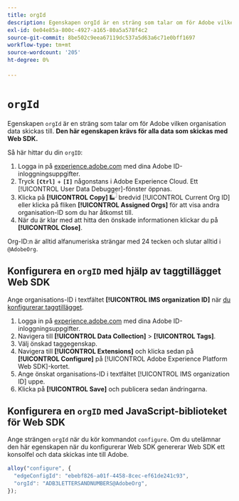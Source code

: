 ```yaml
---
title: orgId
description: Egenskapen orgId är en sträng som talar om för Adobe vilken organisation data skickas till.
exl-id: 0e04e85a-800c-4927-a165-80a5a578f4c2
source-git-commit: 8be502c9eea67119dc537a5d63a6c71e0bff1697
workflow-type: tm+mt
source-wordcount: '205'
ht-degree: 0%

---
```


# `orgId`

Egenskapen `orgId` är en sträng som talar om för Adobe vilken organisation data skickas till. **Den här egenskapen krävs för alla data som skickas med Web SDK.**

Så här hittar du din `orgID`:

1. Logga in på [experience.adobe.com](https://experience.adobe.com) med dina Adobe ID-inloggningsuppgifter.
1. Tryck **`[Ctrl]`** + **`[I]`** någonstans i Adobe Experience Cloud. Ett [!UICONTROL User Data Debugger]-fönster öppnas.
1. Klicka på **[!UICONTROL Copy]** ![Kopiera](../../assets/copy.png) bredvid [!UICONTROL Current Org ID] eller klicka på fliken **[!UICONTROL Assigned Orgs]** för att visa andra organisation-ID som du har åtkomst till.
1. När du är klar med att hitta den önskade informationen klickar du på **[!UICONTROL Close]**.

Org-ID:n är alltid alfanumeriska strängar med 24 tecken och slutar alltid i `@AdobeOrg`.

## Konfigurera en `orgID` med hjälp av taggtillägget Web SDK

Ange organisations-ID i textfältet **[!UICONTROL IMS organization ID]** när [du konfigurerar taggtillägget](/help/tags/extensions/client/web-sdk/web-sdk-extension-configuration.md).

1. Logga in på [experience.adobe.com](https://experience.adobe.com) med dina Adobe ID-inloggningsuppgifter.
1. Navigera till **[!UICONTROL Data Collection]** > **[!UICONTROL Tags]**.
1. Välj önskad taggegenskap.
1. Navigera till **[!UICONTROL Extensions]** och klicka sedan på **[!UICONTROL Configure]** på [!UICONTROL Adobe Experience Platform Web SDK]-kortet.
1. Ange önskat organisations-ID i textfältet [!UICONTROL IMS organization ID] uppe.
1. Klicka på **[!UICONTROL Save]** och publicera sedan ändringarna.

## Konfigurera en `orgID` med JavaScript-biblioteket för Web SDK

Ange strängen `orgId` när du kör kommandot `configure`. Om du utelämnar den här egenskapen när du konfigurerar Web SDK genererar Web SDK ett konsolfel och data skickas inte till Adobe.

```js
alloy("configure", {
  "edgeConfigId": "ebebf826-a01f-4458-8cec-ef61de241c93",
  "orgId": "ADB3LETTERSANDNUMBERS@AdobeOrg",
});
```
